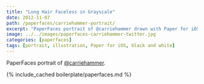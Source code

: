 ```yaml
---
title: "Long Hair Faceless in Grayscale"
date: 2012-11-07
path: /paperfaces/carriehammer-portrait/
excerpt: "PaperFaces portrait of @carriehammer drawn with Paper for iOS on an iPad."
image: ../../images/paperfaces-carriehammer-twitter.jpg
categories: [paperfaces]
tags: [portrait, illustration, Paper for iOS, black and white]
---
```


PaperFaces portrait of [@carriehammer](https://twitter.com/carriehammer).

{% include_cached boilerplate/paperfaces.md %}
